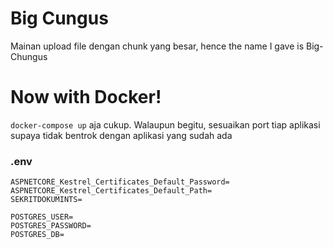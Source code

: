 # Big Cungus
Mainan upload file dengan chunk yang besar, hence the name I gave is Big-Chungus

# Now with Docker!
`docker-compose up` aja cukup.
Walaupun begitu, sesuaikan port tiap aplikasi supaya tidak bentrok dengan aplikasi yang sudah ada

### .env
```
ASPNETCORE_Kestrel_Certificates_Default_Password=
ASPNETCORE_Kestrel_Certificates_Default_Path=
SEKRITDOKUMINTS=

POSTGRES_USER=
POSTGRES_PASSWORD=
POSTGRES_DB=
```
